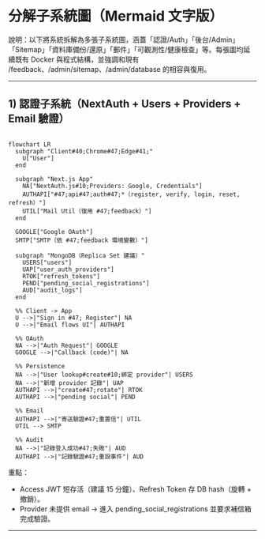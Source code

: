 # 分解子系統圖（Mermaid 文字版）

說明：以下將系統拆解為多張子系統圖，涵蓋「認證/Auth」「後台/Admin」「Sitemap」「資料庫備份/還原」「郵件」「可觀測性/健康檢查」等。每張圖均延續既有 Docker 與程式結構，並強調和現有 /feedback、/admin/sitemap、/admin/database 的相容與復用。

---

## 1) 認證子系統（NextAuth + Users + Providers + Email 驗證）

```mermaid

flowchart LR
  subgraph "Client#40;Chrome#47;Edge#41;"
    U["User"]
  end

  subgraph "Next.js App"
    NA["NextAuth.js#10;Providers: Google, Credentials"]
    AUTHAPI["#47;api#47;auth#47;*（register, verify, login, reset, refresh）"]
    UTIL["Mail Util（復用 #47;feedback）"]
  end

  GOOGLE["Google OAuth"]
  SMTP["SMTP（依 #47;feedback 環境變數）"]

  subgraph "MongoDB（Replica Set 建議）"
    USERS["users"]
    UAP["user_auth_providers"]
    RTOK["refresh_tokens"]
    PEND["pending_social_registrations"]
    AUD["audit_logs"]
  end

  %% Client -> App
  U -->|"Sign in #47; Register"| NA
  U -->|"Email flows UI"| AUTHAPI

  %% OAuth
  NA -->|"Auth Request"| GOOGLE
  GOOGLE -->|"Callback (code)"| NA

  %% Persistence
  NA -->|"User lookup#create#10;綁定 provider"| USERS
  NA -->|"新增 provider 記錄"| UAP
  AUTHAPI -->|"create#47;rotate"| RTOK
  AUTHAPI -->|"pending social"| PEND

  %% Email
  AUTHAPI -->|"寄送驗證#47;重置信"| UTIL
  UTIL --> SMTP

  %% Audit
  NA -->|"記錄登入成功#47;失敗"| AUD
  AUTHAPI -->|"記錄驗證#47;重設事件"| AUD
```

重點：

- Access JWT 短存活（建議 15 分鐘）、Refresh Token 存 DB hash（旋轉 + 撤銷）。
- Provider 未提供 email → 進入 pending_social_registrations 並要求補信箱完成驗證。

---
